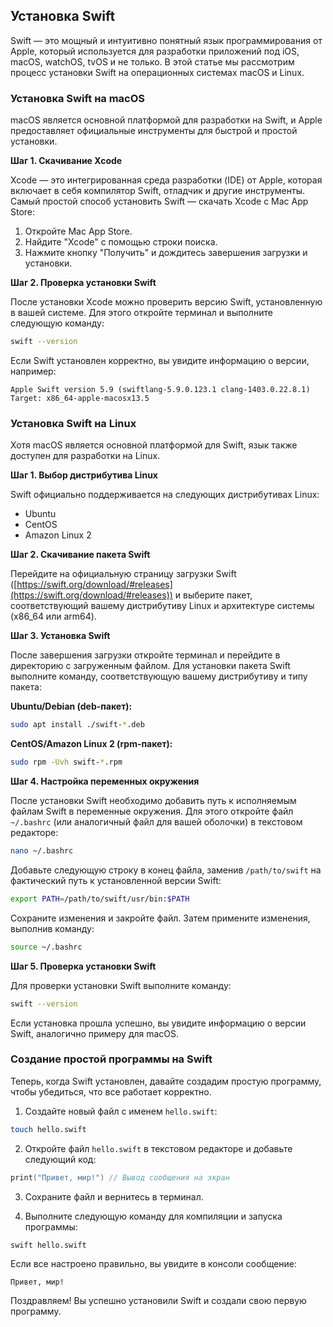 ## Установка Swift

Swift — это мощный и интуитивно понятный язык программирования от Apple, который используется для разработки приложений под iOS, macOS, watchOS, tvOS и не только. В этой статье мы рассмотрим процесс установки Swift на операционных системах macOS и Linux. 

### Установка Swift на macOS

macOS является основной платформой для разработки на Swift, и Apple предоставляет официальные инструменты для быстрой и простой установки. 

**Шаг 1. Скачивание Xcode**

Xcode — это интегрированная среда разработки (IDE) от Apple, которая включает в себя компилятор Swift, отладчик и другие инструменты. Самый простой способ установить Swift — скачать Xcode с Mac App Store:

1. Откройте Mac App Store.
2. Найдите "Xcode" с помощью строки поиска.
3. Нажмите кнопку "Получить" и дождитесь завершения загрузки и установки.

**Шаг 2. Проверка установки Swift**

После установки Xcode можно проверить версию Swift, установленную в вашей системе. Для этого откройте терминал и выполните следующую команду:

```bash
swift --version
```

Если Swift установлен корректно, вы увидите информацию о версии, например:

```
Apple Swift version 5.9 (swiftlang-5.9.0.123.1 clang-1403.0.22.8.1)
Target: x86_64-apple-macosx13.5
```

### Установка Swift на Linux

Хотя macOS является основной платформой для Swift, язык также доступен для разработки на Linux. 

**Шаг 1. Выбор дистрибутива Linux**

Swift официально поддерживается на следующих дистрибутивах Linux:

* Ubuntu 
* CentOS
* Amazon Linux 2

**Шаг 2. Скачивание пакета Swift**

Перейдите на официальную страницу загрузки Swift ([https://swift.org/download/#releases](https://swift.org/download/#releases)) и выберите пакет, соответствующий вашему дистрибутиву Linux и архитектуре системы (x86_64 или arm64). 

**Шаг 3. Установка Swift**

После завершения загрузки откройте терминал и перейдите в директорию с загруженным файлом. Для установки пакета Swift выполните команду, соответствующую вашему дистрибутиву и типу пакета:

**Ubuntu/Debian (deb-пакет):**

```bash
sudo apt install ./swift-*.deb
```

**CentOS/Amazon Linux 2 (rpm-пакет):**

```bash
sudo rpm -Uvh swift-*.rpm
```

**Шаг 4. Настройка переменных окружения**

После установки Swift необходимо добавить путь к исполняемым файлам Swift в переменные окружения. Для этого откройте файл `~/.bashrc` (или аналогичный файл для вашей оболочки) в текстовом редакторе:

```bash
nano ~/.bashrc
```

Добавьте следующую строку в конец файла, заменив `/path/to/swift` на фактический путь к установленной версии Swift:

```bash
export PATH=/path/to/swift/usr/bin:$PATH
```

Сохраните изменения и закройте файл. Затем примените изменения, выполнив команду:

```bash
source ~/.bashrc
```

**Шаг 5. Проверка установки Swift**

Для проверки установки Swift выполните команду:

```bash
swift --version
```

Если установка прошла успешно, вы увидите информацию о версии Swift, аналогично примеру для macOS.

### Создание простой программы на Swift

Теперь, когда Swift установлен, давайте создадим простую программу, чтобы убедиться, что все работает корректно. 

1. Создайте новый файл с именем `hello.swift`:

```bash
touch hello.swift
```

2. Откройте файл `hello.swift` в текстовом редакторе и добавьте следующий код:

```swift
print("Привет, мир!") // Вывод сообщения на экран
```

3. Сохраните файл и вернитесь в терминал.

4. Выполните следующую команду для компиляции и запуска программы:

```bash
swift hello.swift
```

Если все настроено правильно, вы увидите в консоли сообщение:

```
Привет, мир!
```

Поздравляем! Вы успешно установили Swift и создали свою первую программу. 

